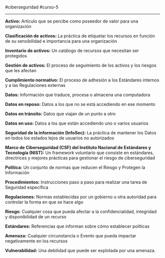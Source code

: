 #ciberseguridad #curso-5 

---

**Activo:** Artículo que se percibe como poseedor de valor para una organización

**Clasificación de activos:** La práctica de etiquetar los recursos en función de su sensibilidad e importancia para una organización

**Inventario de activos:** Un catálogo de recursos que necesitan ser protegidos

**Gestión de activos:** El proceso de seguimiento de los activos y los riesgos que les afectan

**Cumplimiento normativo:** El proceso de adhesión a los Estándares internos y a las Regulaciones externas

**Datos:** Información que traduce, procesa o almacena una computadora

**Datos en reposo:** Datos a los que no se está accediendo en ese momento

**Datos en tránsito:** Datos que viajan de un punto a otro

**Datos en uso:** Datos a los que están accediendo uno o varios usuarios

**Seguridad de la información (InfoSec):** La práctica de mantener los Datos en todos los estados lejos de usuarios no autorizados

**Marco de Ciberseguridad (CSF) del Instituto Nacional de Estándares y Tecnología (NIST):** Un framework voluntario que consiste en estándares, directrices y mejores prácticas para gestionar el riesgo de ciberseguridad

**Política:** Un conjunto de normas que reducen el Riesgo y Protegen la Información

**Procedimientos:** Instrucciones paso a paso para realizar una tarea de Seguridad específica

**Regulaciones:** Normas establecidas por un gobierno u otra autoridad para controlar la forma en que se hace algo

**Riesgo**: Cualquier cosa que pueda afectar a la confidencialidad, integridad y disponibilidad de un recurso

**Estándares:** Referencias que informan sobre cómo establecer políticas

**Amenaza:** Cualquier circunstancia o Evento que pueda impactar negativamente en los recursos

**Vulnerabilidad:** Una debilidad que puede ser explotada por una amenaza.